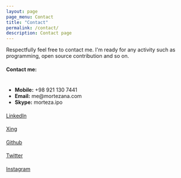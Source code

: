 ```yaml
---
layout: page
page_menu: Contact
title: "Contact"
permalink: /contact/
description: Contact page
---
```

Respectfully feel free to contact me.
I'm ready for any activity such as programming, open source contribution and so on.

#### Contact me:

<div class="card bg-light mb-3">
  <div class="card-body">
    <p class="card-text">
      <div class="row">
        <div class="col-md-1 center">
          <h1 class="big-h1 contact-phone-icon">
            <i class="fa fa-phone"></i>
          </h1>
        </div>
        <div class="col-md-9">
          <ul class="contact-info">
            <li><strong>Mobile:</strong> +98 921 130 7441</li>
            <li><strong>Email:</strong> me@mortezana.com</li>
            <li><strong>Skype:</strong> morteza.ipo</li>
          </ul>
        </div>
      </div>
    </p>
  </div>
</div>

<div class="card text-white bg-primary mb-3 card-extra-link">
  <div class="card-body">
    <h4 class="card-title">
      <a alt="My LinkedIn page" target="_blank" href="https://www.linkedin.com/in/morteza-nourelahi-alamdari/">
        <i class="fa fa-linkedin"></i>
      </a>
    </h4>
    <p class="card-text">
      <a alt="My LinkedIn profile" target="_blank" href="https://www.linkedin.com/in/morteza-nourelahi-alamdari/">LinkedIn</a>
    </p>
  </div>
</div>

<div class="card text-white bg-warning mb-3 card-extra-link">
  <div class="card-body">
    <h4 class="card-title">
      <a alt="My Xing page" target="_blank" href="https://www.xing.com/profile/Morteza_NourelahiAlamdari">
        <i class="fa fa-xing"></i>
      </a>
    </h4>
    <p class="card-text">
      <a alt="My Xing link" target="_blank" href="https://www.xing.com/profile/Morteza_NourelahiAlamdari">Xing</a>
    </p>
  </div>
</div>

<div class="card text-white bg-dark mb-3 card-extra-link">
  <div class="card-body">
    <h4 class="card-title">
      <a alt="My Github page" target="_blank" href="https://github.com/mortezaipo">
        <i class="fa fa-github"></i>
      </a>
    </h4>
    <p class="card-text">
      <a alt="My Github page" target="_blank" href="https://github.com/mortezaipo">Github</a>
    </p>
  </div>
</div>


<div class="card text-white bg-primary mb-3 card-extra-link">
  <div class="card-body">
    <h4 class="card-title">
      <a alt="My Twitter page" target="_blank" href="https://twitter.com/mortezaipo">
        <i class="fa fa-twitter"></i>
      </a>
    </h4>
    <p class="card-text">
      <a alt="My Twitter link" target="_blank" href="https://twitter.com/mortezaipo">Twitter</a>
    </p>
  </div>
</div>

<div class="card text-white bg-danger mb-3 card-extra-link">
  <div class="card-body">
    <h4 class="card-title">
      <a alt="My Instagram page" target="_blank" href="https://www.instagram.com/mortezaipo/">
        <i class="fa fa-instagram"></i>
      </a>
    </h4>
    <p class="card-text">
      <a alt="My Instagram link" target="_blank" href="https://www.instagram.com/mortezaipo/">Instagram</a>
    </p>
  </div>
</div>

